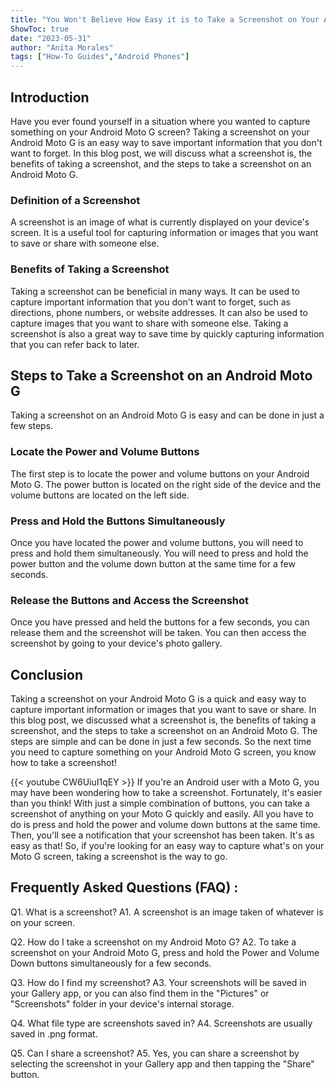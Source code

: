 ```yaml
---
title: "You Won't Believe How Easy it is to Take a Screenshot on Your Android Moto G!"
ShowToc: true 
date: "2023-05-31"
author: "Anita Morales" 
tags: ["How-To Guides","Android Phones"]
---
```

## Introduction 

Have you ever found yourself in a situation where you wanted to capture something on your Android Moto G screen? Taking a screenshot on your Android Moto G is an easy way to save important information that you don't want to forget. In this blog post, we will discuss what a screenshot is, the benefits of taking a screenshot, and the steps to take a screenshot on an Android Moto G. 

### Definition of a Screenshot

A screenshot is an image of what is currently displayed on your device's screen. It is a useful tool for capturing information or images that you want to save or share with someone else. 

### Benefits of Taking a Screenshot

Taking a screenshot can be beneficial in many ways. It can be used to capture important information that you don't want to forget, such as directions, phone numbers, or website addresses. It can also be used to capture images that you want to share with someone else. Taking a screenshot is also a great way to save time by quickly capturing information that you can refer back to later. 

## Steps to Take a Screenshot on an Android Moto G

Taking a screenshot on an Android Moto G is easy and can be done in just a few steps. 

### Locate the Power and Volume Buttons

The first step is to locate the power and volume buttons on your Android Moto G. The power button is located on the right side of the device and the volume buttons are located on the left side. 

### Press and Hold the Buttons Simultaneously

Once you have located the power and volume buttons, you will need to press and hold them simultaneously. You will need to press and hold the power button and the volume down button at the same time for a few seconds. 

### Release the Buttons and Access the Screenshot

Once you have pressed and held the buttons for a few seconds, you can release them and the screenshot will be taken. You can then access the screenshot by going to your device's photo gallery. 

## Conclusion 

Taking a screenshot on your Android Moto G is a quick and easy way to capture important information or images that you want to save or share. In this blog post, we discussed what a screenshot is, the benefits of taking a screenshot, and the steps to take a screenshot on an Android Moto G. The steps are simple and can be done in just a few seconds. So the next time you need to capture something on your Android Moto G screen, you know how to take a screenshot!

{{< youtube CW6UiuI1qEY >}} 
If you're an Android user with a Moto G, you may have been wondering how to take a screenshot. Fortunately, it's easier than you think! With just a simple combination of buttons, you can take a screenshot of anything on your Moto G quickly and easily. All you have to do is press and hold the power and volume down buttons at the same time. Then, you'll see a notification that your screenshot has been taken. It's as easy as that! So, if you're looking for an easy way to capture what's on your Moto G screen, taking a screenshot is the way to go.

## Frequently Asked Questions (FAQ) :
Q1. What is a screenshot?
A1. A screenshot is an image taken of whatever is on your screen.

Q2. How do I take a screenshot on my Android Moto G?
A2. To take a screenshot on your Android Moto G, press and hold the Power and Volume Down buttons simultaneously for a few seconds.

Q3. How do I find my screenshot?
A3. Your screenshots will be saved in your Gallery app, or you can also find them in the "Pictures" or "Screenshots" folder in your device's internal storage.

Q4. What file type are screenshots saved in?
A4. Screenshots are usually saved in .png format.

Q5. Can I share a screenshot?
A5. Yes, you can share a screenshot by selecting the screenshot in your Gallery app and then tapping the "Share" button.



